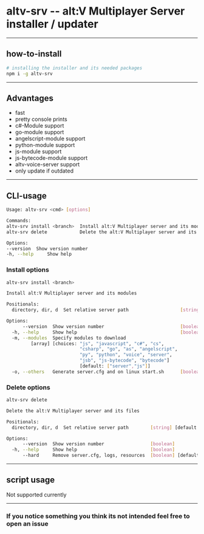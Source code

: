 # altv-srv -- alt:V Multiplayer Server installer / updater

---
## how-to-install
```bash
# installing the installer and its needed packages
npm i -g altv-srv
```
---
## Advantages
- fast
- pretty console prints
- c#-Module support
- go-module support
- angelscript-module support
- python-module support
- js-module support
- js-bytecode-module support
- altv-voice-server support
- only update if outdated
---
## CLI-usage
```bash
Usage: altv-srv <cmd> [options]

Commands:
altv-srv install <branch>  Install alt:V Multiplayer server and its modules   [aliases: i]
altv-srv delete            Delete the alt:V Multiplayer server and its files  [aliases: d]

Options:
--version  Show version number                                                [boolean]
-h, --help     Show help                                                      [boolean]

```

### Install options
```bash
altv-srv install <branch>

Install alt:V Multiplayer server and its modules

Positionals:
  directory, dir, d  Set relative server path                   [string] [default: "./"]

Options:
      --version  Show version number                            [boolean]
  -h, --help     Show help                                      [boolean]
  -m, --modules  Specify modules to download
         [array] [choices: "js", "javascript", "c#", "cs", 
                           "csharp", "go", "as", "angelscript", 
                           "py", "python", "voice", "server",
                           "jsb", "js-bytecode", "bytecode"] 
                           [default: ["server","js"]]
  -o, --others   Generate server.cfg and on linux start.sh      [boolean] [default: false]

```

### Delete options
```bash
altv-srv delete

Delete the alt:V Multiplayer server and its files

Positionals:
  directory, dir, d  Set relative server path        [string] [default: "./"]

Options:
      --version  Show version number                 [boolean]
  -h, --help     Show help                           [boolean]
      --hard     Remove server.cfg, logs, resources  [boolean] [default: false]
```
---
## script usage
Not supported currently

---

### If you notice something you think its not intended feel free to open an issue
